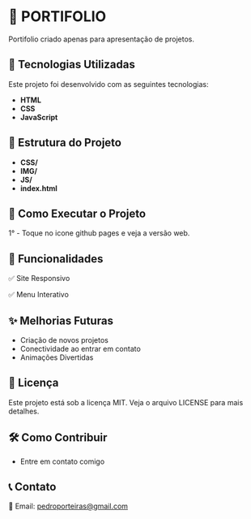 # 📌 PORTIFOLIO

Portifolio criado apenas para apresentação de projetos.

## 🚀 Tecnologias Utilizadas

Este projeto foi desenvolvido com as seguintes tecnologias:

- **HTML**
- **CSS**
- **JavaScript**

## 📂 Estrutura do Projeto

- **CSS/**
- **IMG/**
- **JS/**
- **index.html**

## 🔧 Como Executar o Projeto

1° - Toque no icone github pages e veja a versão web.

## 🎯 Funcionalidades

✅ Site Responsivo

✅ Menu Interativo

## ✨ Melhorias Futuras
 - Criação de novos projetos
 - Conectividade ao entrar em contato
 - Animações Divertidas

## 📄 Licença
Este projeto está sob a licença MIT. Veja o arquivo LICENSE para mais detalhes.

## 🛠 Como Contribuir
- Entre em contato comigo

## 📞 Contato
📧 Email: pedroporteiras@gmail.com
